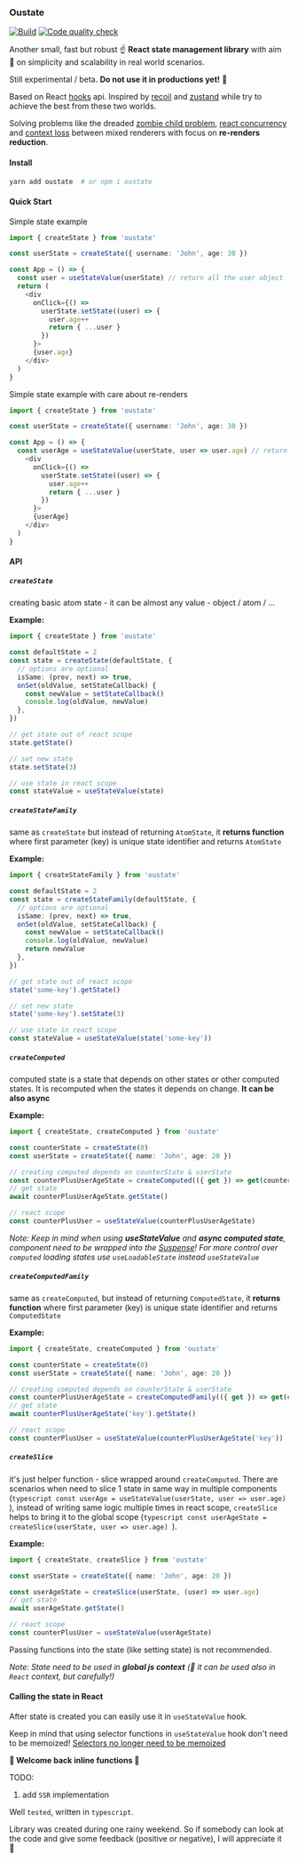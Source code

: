 ### Oustate

[![Build](https://github.com/samuelgjabel/oustate/actions/workflows/build.yml/badge.svg)](https://github.com/samuelgjabel/oustate/actions/workflows/build.yml) [![Code quality check](https://github.com/samuelgjabel/oustate/actions/workflows/code-check.yml/badge.svg)](https://github.com/samuelgjabel/oustate/actions/workflows/code-check.yml)

Another small, fast but robust ☝️ **React state management library** with aim 🎯 on simplicity and scalability in real world scenarios.

Still experimental / beta. **Do not use it in productions yet!** 👻

Based on React [hooks](https://reactjs.org/docs/hooks-reference.html) api. Inspired by [recoil](https://recoiljs.org/) and [zustand](https://github.com/pmndrs/zustand/blob/main/readme.md) while try to achieve the best from these two worlds.

Solving problems like the dreaded [zombie child problem](https://react-redux.js.org/api/hooks#stale-props-and-zombie-children), [react concurrency](https://reactjs.org/blog/2022/03/29/react-v18.html) and [context loss](https://github.com/facebook/react/issues/13332) between mixed renderers with focus on **re-renders reduction**.

#### Install

```bash
yarn add oustate  # or npm i oustate
```

#### Quick Start

Simple state example

```typescript
import { createState } from 'oustate'

const userState = createState({ username: 'John', age: 30 })

const App = () => {
  const user = useStateValue(userState) // return all the user object
  return (
    <div
      onClick={() =>
        userState.setState((user) => {
          user.age++
          return { ...user }
        })
      }>
      {user.age}
    </div>
  )
}
```

Simple state example with care about re-renders

```typescript
import { createState } from 'oustate'

const userState = createState({ username: 'John', age: 30 })

const App = () => {
  const userAge = useStateValue(userState, user => user.age) // return only user.age, so this component re-render only if user.age is changed.
    <div
      onClick={() =>
        userState.setState((user) => {
          user.age++
          return { ...user }
        })
      }>
      {userAge}
    </div>
  )
}
```

#### API

##### `createState`

creating basic atom state - it can be almost any value - object / atom / ...

**Example:**

```typescript
import { createState } from 'oustate'

const defaultState = 2
const state = createState(defaultState, {
  // options are optional
  isSame: (prev, next) => true,
  onSet(oldValue, setStateCallback) {
    const newValue = setStateCallback()
    console.log(oldValue, newValue)
  },
})

// get state out of react scope
state.getState()

// set new state
state.setState(3)

// use state in react scope
const stateValue = useStateValue(state)
```

##### `createStateFamily`

same as `createState` but instead of returning `AtomState`, it **returns function** where first parameter (key) is unique state identifier and returns `AtomState`

**Example:**

```typescript
import { createStateFamily } from 'oustate'

const defaultState = 2
const state = createStateFamily(defaultState, {
  // options are optional
  isSame: (prev, next) => true,
  onSet(oldValue, setStateCallback) {
    const newValue = setStateCallback()
    console.log(oldValue, newValue)
    return newValue
  },
})

// get state out of react scope
state('some-key').getState()

// set new state
state('some-key').setState(3)

// use state in react scope
const stateValue = useStateValue(state('some-key'))
```

##### `createComputed`

computed state is a state that depends on other states or other computed states. It is recomputed when the states it depends on change.
**It can be also async**

**Example:**

```typescript
import { createState, createComputed } from 'oustate'

const counterState = createState(0)
const userState = createState({ name: 'John', age: 20 })

// creating computed depends on counterState & userState
const counterPlusUserAgeState = createComputed(({ get }) => get(counterState) + get(userState, (user) => user.age))
// get state
await counterPlusUserAgeState.getState()

// react scope
const counterPlusUser = useStateValue(counterPlusUserAgeState)
```

_Note: Keep in mind when using **useStateValue** and **async computed state**, component need to be wrapped into the [Suspense](https://reactjs.org/docs/react-api.html#reactsuspense)! For more control over `computed` loading states use `useLoadableState` instead `useStateValue`_

##### `createComputedFamily`

same as `createComputed`, but instead of returning `ComputedState`, it **returns function** where first parameter (key) is unique state identifier and returns `ComputedState`

**Example:**

```typescript
import { createState, createComputed } from 'oustate'

const counterState = createState(0)
const userState = createState({ name: 'John', age: 20 })

// creating computed depends on counterState & userState
const counterPlusUserAgeState = createComputedFamily(({ get }) => get(counterState) + get(userState, (user) => user.age))
// get state
await counterPlusUserAgeState('key').getState()

// react scope
const counterPlusUser = useStateValue(counterPlusUserAgeState('key'))
```

##### `createSlice`

it's just helper function - slice wrapped around `createComputed`.
There are scenarios when need to slice 1 state in same way in multiple components (`typescript const userAge = useStateValue(userState, user => user.age) `),
instead of writing same logic multiple times in react scope,
`createSlice` helps to bring it to the global scope (`typescript const userAgeState = createSlice(userState, user => user.age) `).

**Example:**

```typescript
import { createState, createSlice } from 'oustate'

const userState = createState({ name: 'John', age: 20 })

const userAgeState = createSlice(userState, (user) => user.age)
// get state
await userAgeState.getState()

// react scope
const counterPlusUser = useStateValue(userAgeState)
```

Passing functions into the state (like setting state) is not recommended.

_Note: State need to be used in **global js context** (🤫 it can be used also in `React` context, but carefully!)_

#### Calling the state in React

After state is created you can easily use it in `useStateValue` hook.

Keep in mind that using selector functions in `useStateValue` hook don't need to be memoized!
[Selectors no longer need to be memoized](https://github.com/reactwg/react-18/discussions/86)

**👋 Welcome back inline functions 👋**

TODO:

1. add `SSR` implementation

Well `tested`, written in `typescript`.

Library was created during one rainy weekend. So if somebody can look at the code and give some feedback (positive or negative), I will appreciate it 🤗
